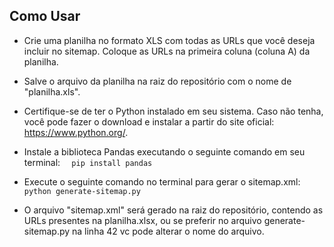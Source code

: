 ## Como Usar

- Crie uma planilha no formato XLS com todas as URLs que você deseja incluir no sitemap. Coloque as URLs na primeira coluna (coluna A) da planilha.

- Salve o arquivo da planilha na raiz do repositório com o nome de "planilha.xls".

- Certifique-se de ter o Python instalado em seu sistema. Caso não tenha, você pode fazer o download e instalar a partir do site oficial: https://www.python.org/.

- Instale a biblioteca Pandas executando o seguinte comando em seu terminal:
  `  pip install pandas`

- Execute o seguinte comando no terminal para gerar o sitemap.xml:
  ` python generate-sitemap.py`
- O arquivo "sitemap.xml" será gerado na raiz do repositório, contendo as URLs presentes na planilha.xlsx, ou se preferir no arquivo generate-sitemap.py na linha 42 vc pode alterar o nome do arquivo.
